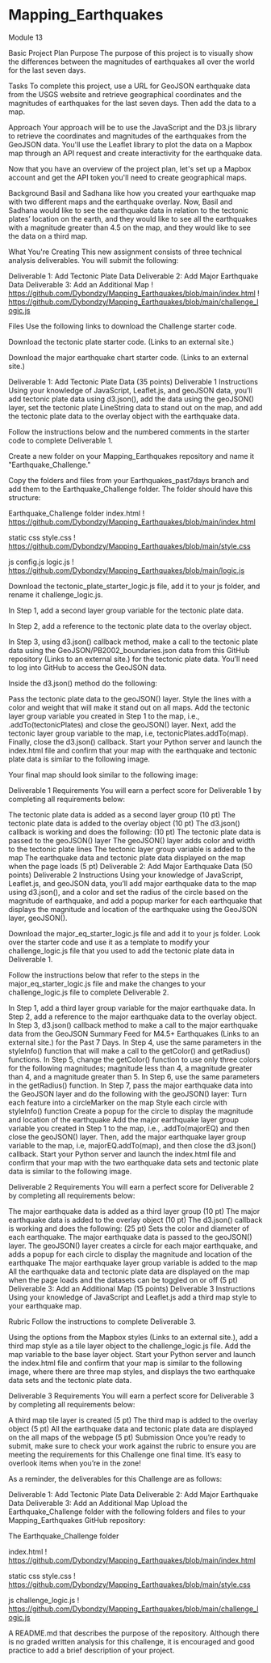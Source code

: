 # Mapping_Earthquakes

Module 13



Basic Project Plan
Purpose
The purpose of this project is to visually show the differences between the magnitudes of earthquakes all over the world for the last seven days.

Tasks
To complete this project, use a URL for GeoJSON earthquake data from the USGS website and retrieve geographical coordinates and the magnitudes of earthquakes for the last seven days. Then add the data to a map.

Approach
Your approach will be to use the JavaScript and the D3.js library to retrieve the coordinates and magnitudes of the earthquakes from the GeoJSON data. You'll use the Leaflet library to plot the data on a Mapbox map through an API request and create interactivity for the earthquake data.

Now that you have an overview of the project plan, let's set up a Mapbox account and get the API token you'll need to create geographical maps.

Background
Basil and Sadhana like how you created your earthquake map with two different maps and the earthquake overlay. Now, Basil and Sadhana would like to see the earthquake data in relation to the tectonic plates’ location on the earth, and they would like to see all the earthquakes with a magnitude greater than 4.5 on the map, and they would like to see the data on a third map.

What You're Creating
This new assignment consists of three technical analysis deliverables. You will submit the following:

Deliverable 1: Add Tectonic Plate Data
Deliverable 2: Add Major Earthquake Data
Deliverable 3: Add an Additional Map
! https://github.com/Dybondzy/Mapping_Earthquakes/blob/main/index.html
! https://github.com/Dybondzy/Mapping_Earthquakes/blob/main/challenge_logic.js

Files
Use the following links to download the Challenge starter code.

Download the tectonic plate starter code. (Links to an external site.)

Download the major earthquake chart starter code. (Links to an external site.)

Deliverable 1: Add Tectonic Plate Data (35 points)
Deliverable 1 Instructions
Using your knowledge of JavaScript, Leaflet.js, and geoJSON data, you’ll add tectonic plate data using d3.json(), add the data using the geoJSON() layer, set the tectonic plate LineString data to stand out on the map, and add the tectonic plate data to the overlay object with the earthquake data.

Follow the instructions below and the numbered comments in the starter code to complete Deliverable 1.

Create a new folder on your Mapping_Earthquakes repository and name it "Earthquake_Challenge."

Copy the folders and files from your Earthquakes_past7days branch and add them to the Earthquake_Challenge folder. The folder should have this structure:

Earthquake_Challenge folder
index.html
! https://github.com/Dybondzy/Mapping_Earthquakes/blob/main/index.html

static
css
style.css
! https://github.com/Dybondzy/Mapping_Earthquakes/blob/main/style.css

js
config.js
logic.js
! https://github.com/Dybondzy/Mapping_Earthquakes/blob/main/logic.js


Download the tectonic_plate_starter_logic.js file, add it to your js folder, and rename it challenge_logic.js.

In Step 1, add a second layer group variable for the tectonic plate data.

In Step 2, add a reference to the tectonic plate data to the overlay object.

In Step 3, using d3.json() callback method, make a call to the tectonic plate data using the GeoJSON/PB2002_boundaries.json data from this GitHub repository (Links to an external site.) for the tectonic plate data. You’ll need to log into GitHub to access the GeoJSON data.

Inside the d3.json() method do the following:

Pass the tectonic plate data to the geoJSON() layer.
Style the lines with a color and weight that will make it stand out on all maps.
Add the tectonic layer group variable you created in Step 1 to the map, i.e., .addTo(tectonicPlates) and close the geoJSON() layer.
Next, add the tectonic layer group variable to the map, i.e, tectonicPlates.addTo(map).
Finally, close the d3.json() callback.
Start your Python server and launch the index.html file and confirm that your map with the earthquake and tectonic plate data is similar to the following image.

Your final map should look similar to the following image:

Deliverable 1 Requirements
You will earn a perfect score for Deliverable 1 by completing all requirements below:

The tectonic plate data is added as a second layer group (10 pt)
The tectonic plate data is added to the overlay object (10 pt)
The d3.json() callback is working and does the following: (10 pt)
The tectonic plate data is passed to the geoJSON() layer
The geoJSON() layer adds color and width to the tectonic plate lines
The tectonic layer group variable is added to the map
The earthquake data and tectonic plate data displayed on the map when the page loads (5 pt)
Deliverable 2: Add Major Earthquake Data (50 points)
Deliverable 2 Instructions
Using your knowledge of JavaScript, Leaflet.js, and geoJSON data, you’ll add major earthquake data to the map using d3.json(), and a color and set the radius of the circle based on the magnitude of earthquake, and add a popup marker for each earthquake that displays the magnitude and location of the earthquake using the GeoJSON layer, geoJSON().

Download the major_eq_starter_logic.js file and add it to your js folder. Look over the starter code and use it as a template to modify your challenge_logic.js file that you used to add the tectonic plate data in Deliverable 1.

Follow the instructions below that refer to the steps in the major_eq_starter_logic.js file and make the changes to your challenge_logic.js file to complete Deliverable 2.

In Step 1, add a third layer group variable for the major earthquake data.
In Step 2, add a reference to the major earthquake data to the overlay object.
In Step 3, d3.json() callback method to make a call to the major earthquake data from the GeoJSON Summary Feed for M4.5+ Earthquakes (Links to an external site.) for the Past 7 Days.
In Step 4, use the same parameters in the styleInfo() function that will make a call to the getColor() and getRadius() functions.
In Step 5, change the getColor() function to use only three colors for the following magnitudes; magnitude less than 4, a magnitude greater than 4, and a magnitude greater than 5.
In Step 6, use the same parameters in the getRadius() function.
In Step 7, pass the major earthquake data into the GeoJSON layer and do the following with the geoJSON() layer:
Turn each feature into a circleMarker on the map
Style each circle with styleInfo() function
Create a popup for the circle to display the magnitude and location of the earthquake
Add the major earthquake layer group variable you created in Step 1 to the map, i.e., .addTo(majorEQ) and then close the geoJSON() layer.
Then, add the major earthquake layer group variable to the map, i.e, majorEQ.addTo(map), and then close the d3.json() callback.
Start your Python server and launch the index.html file and confirm that your map with the two earthquake data sets and tectonic plate data is similar to the following image.

Deliverable 2 Requirements
You will earn a perfect score for Deliverable 2 by completing all requirements below:

The major earthquake data is added as a third layer group (10 pt)
The major earthquake data is added to the overlay object (10 pt)
The d3.json() callback is working and does the following: (25 pt)
Sets the color and diameter of each earthquake.
The major earthquake data is passed to the geoJSON() layer.
The geoJSON() layer creates a circle for each major earthquake, and adds a popup for each circle to display the magnitude and location of the earthquake
The major earthquake layer group variable is added to the map
All the earthquake data and tectonic plate data are displayed on the map when the page loads and the datasets can be toggled on or off (5 pt)
Deliverable 3: Add an Additional Map (15 points)
Deliverable 3 Instructions
Using your knowledge of JavaScript and Leaflet.js add a third map style to your earthquake map.

Rubric
Follow the instructions to complete Deliverable 3.

Using the options from the Mapbox styles (Links to an external site.), add a third map style as a tile layer object to the challenge_logic.js file.
Add the map variable to the base layer object.
Start your Python server and launch the index.html file and confirm that your map is similar to the following image, where there are three map styles, and displays the two earthquake data sets and the tectonic plate data.

Deliverable 3 Requirements
You will earn a perfect score for Deliverable 3 by completing all requirements below:

A third map tile layer is created (5 pt)
The third map is added to the overlay object (5 pt)
All the earthquake data and tectonic plate data are displayed on the all maps of the webpage (5 pt)
Submission
Once you’re ready to submit, make sure to check your work against the rubric to ensure you are meeting the requirements for this Challenge one final time. It’s easy to overlook items when you’re in the zone!

As a reminder, the deliverables for this Challenge are as follows:

Deliverable 1: Add Tectonic Plate Data
Deliverable 2: Add Major Earthquake Data
Deliverable 3: Add an Additional Map
Upload the Earthquake_Challenge folder with the following folders and files to your Mapping_Earthquakes GitHub repository:

The Earthquake_Challenge folder

index.html
! https://github.com/Dybondzy/Mapping_Earthquakes/blob/main/index.html

static
css
style.css
! https://github.com/Dybondzy/Mapping_Earthquakes/blob/main/style.css

js
challenge_logic.js
! https://github.com/Dybondzy/Mapping_Earthquakes/blob/main/challenge_logic.js

A README.md that describes the purpose of the repository. Although there is no graded written analysis for this challenge, it is encouraged and good practice to add a brief description of your project.
